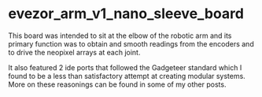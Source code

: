 # evezor_arm_v1_nano_sleeve_board

This board was intended to sit at the elbow of the robotic arm and its primary function was to obtain and smooth readings from the encoders and to drive the neopixel arrays at each joint. 

It also featured 2 ide ports that followed the Gadgeteer standard which I found to be a less than satisfactory attempt at creating modular systems. More on these reasonings can be found in some of my other posts. 